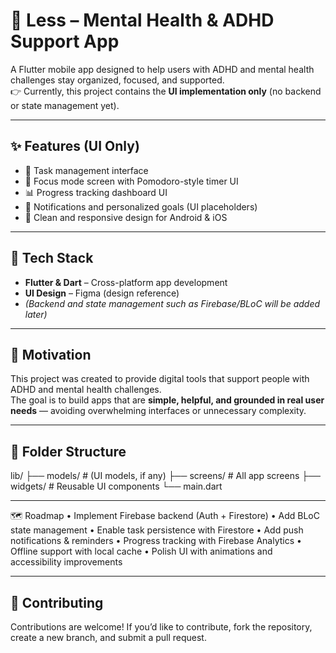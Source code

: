 # 🧠 Less – Mental Health & ADHD Support App

A Flutter mobile app designed to help users with ADHD and mental health challenges stay organized, focused, and supported.  
👉 Currently, this project contains the **UI implementation only** (no backend or state management yet).

---

## ✨ Features (UI Only)
- 📝 Task management interface  
- 🎯 Focus mode screen with Pomodoro-style timer UI  
- 📊 Progress tracking dashboard UI  
- 🔔 Notifications and personalized goals (UI placeholders)  
- 📱 Clean and responsive design for Android & iOS  

---

## 🔧 Tech Stack
- **Flutter & Dart** – Cross-platform app development  
- **UI Design** – Figma (design reference)  
- *(Backend and state management such as Firebase/BLoC will be added later)*  

---

## 🧠 Motivation
This project was created to provide digital tools that support people with ADHD and mental health challenges.  
The goal is to build apps that are **simple, helpful, and grounded in real user needs** — avoiding overwhelming interfaces or unnecessary complexity.  


---

## 📂 Folder Structure
lib/
├── models/      # (UI models, if any)
├── screens/     # All app screens
├── widgets/     # Reusable UI components
└── main.dart

---

🗺 Roadmap
	•	Implement Firebase backend (Auth + Firestore)
	•	Add BLoC state management
	•	Enable task persistence with Firestore
	•	Add push notifications & reminders
	•	Progress tracking with Firebase Analytics
	•	Offline support with local cache
	•	Polish UI with animations and accessibility improvements

---

## 🤝 Contributing

Contributions are welcome!
If you’d like to contribute, fork the repository, create a new branch, and submit a pull request.
